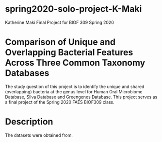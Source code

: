 # spring2020-solo-project-K-Maki
Katherine Maki Final Project for BIOF 309 Spring 2020


Comparison of Unique and Overlapping Bacterial Features Across Three Common Taxonomy Databases
=========
The study question of this project is to identify the unique and shared (overlapping) bacteria at the genus level for Human Oral Microbiome Database, Silva Database and Greengenes Database.
This project serves as a final project of the Spring 2020 FAES BIOF309 class.

Description
===========

The datasets were obtained from:
